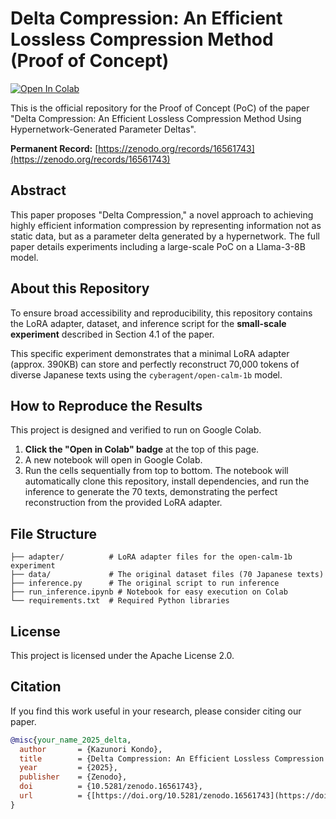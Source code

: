# Delta Compression: An Efficient Lossless Compression Method (Proof of Concept)

[![Open In Colab](https://colab.research.google.com/assets/colab-badge.svg)](https://colab.research.google.com/github/BK7195/delta-compression-poc/blob/main/run_inference.ipynb)

This is the official repository for the Proof of Concept (PoC) of the paper "Delta Compression: An Efficient Lossless Compression Method Using Hypernetwork-Generated Parameter Deltas".

**Permanent Record:** [https://zenodo.org/records/16561743](https://zenodo.org/records/16561743)

## Abstract

This paper proposes "Delta Compression," a novel approach to achieving highly efficient information compression by representing information not as static data, but as a parameter delta generated by a hypernetwork. The full paper details experiments including a large-scale PoC on a Llama-3-8B model.

## About this Repository

To ensure broad accessibility and reproducibility, this repository contains the LoRA adapter, dataset, and inference script for the **small-scale experiment** described in Section 4.1 of the paper.

This specific experiment demonstrates that a minimal LoRA adapter (approx. 390KB) can store and perfectly reconstruct 70,000 tokens of diverse Japanese texts using the `cyberagent/open-calm-1b` model.

## How to Reproduce the Results

This project is designed and verified to run on Google Colab.

1.  **Click the "Open in Colab" badge** at the top of this page.
2.  A new notebook will open in Google Colab.
3.  Run the cells sequentially from top to bottom. The notebook will automatically clone this repository, install dependencies, and run the inference to generate the 70 texts, demonstrating the perfect reconstruction from the provided LoRA adapter.

## File Structure

```
├── adapter/          # LoRA adapter files for the open-calm-1b experiment
├── data/             # The original dataset files (70 Japanese texts)
├── inference.py      # The original script to run inference
├── run_inference.ipynb # Notebook for easy execution on Colab
└── requirements.txt  # Required Python libraries
```

## License

This project is licensed under the Apache License 2.0.

## Citation

If you find this work useful in your research, please consider citing our paper.

```bibtex
@misc{your_name_2025_delta,
  author       = {Kazunori Kondo},
  title        = {Delta Compression: An Efficient Lossless Compression Method Using Hypernetwork-Generated Parameter Deltas},
  year         = {2025},
  publisher    = {Zenodo},
  doi          = {10.5281/zenodo.16561743},
  url          = {[https://doi.org/10.5281/zenodo.16561743](https://doi.org/10.5281/zenodo.16561743)}
}

